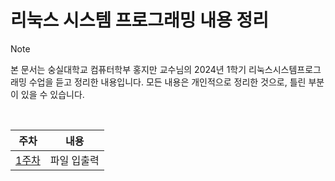 # 리눅스 시스템 프로그래밍 내용 정리

> [!note]  
> 본 문서는 숭실대학교 컴퓨터학부 홍지만 교수님의 2024년 1학기 리눅스시스템프로그래밍 수업을 듣고 정리한 내용입니다. 모든 내용은 개인적으로 정리한 것으로, 틀린 부분이 있을 수 있습니다.

<br>

| 주차 | 내용 |
| --- | --- |
| [1주차](./week01/) | 파일 입출력 |